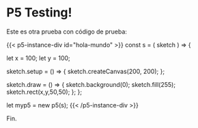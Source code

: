 # P5 Testing!

Este es otra prueba con código de prueba:

{{< p5-instance-div id="hola-mundo" >}}
const s = ( sketch ) => {

  let x = 100;
  let y = 100;

  sketch.setup = () => {
    sketch.createCanvas(200, 200);
  };

  sketch.draw = () => {
    sketch.background(0);
    sketch.fill(255);
    sketch.rect(x,y,50,50);
  };
};

let myp5 = new p5(s);
{{< /p5-instance-div >}}



Fin.
